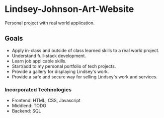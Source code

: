 # Lindsey-Johnson-Art-Website
Personal project with real world application.

## Goals
- Apply in-class and outside of class learned skills to a real world project.
- Understand full-stack development.
- Learn job applicable skills.
- Start/add to my personal portfolio of tech projects.
- Provide a gallery for displaying Lindsey's work.
- Provide a safe and secure way for selling Lindsey's work and services.

### Incorporated Technologies
- Frontend: HTML, CSS, Javascript
- Middlend: TODO
- Backend: SQL


